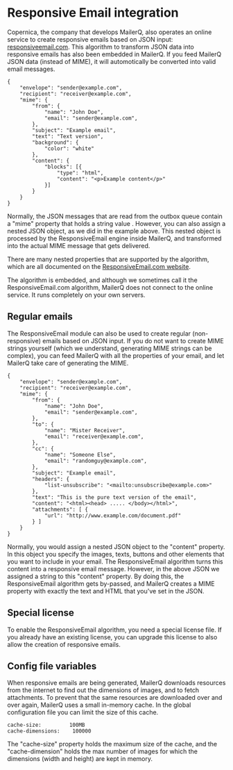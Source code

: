 # Responsive Email integration

Copernica, the company that develops MailerQ, also operates an online
service to create responsive emails based on JSON input: 
[responsiveemail.com](https://www.responsiveemail.com). This algorithm
to transform JSON data into responsive emails has also been embedded in 
MailerQ. If you feed MailerQ JSON data (instead of MIME), it will 
automotically be converted into valid email messages.

````
{
    "envelope": "sender@example.com",
    "recipient": "receiver@example.com",
    "mime": {
        "from": {
            "name": "John Doe",
            "email": "sender@example.com",
        },
        "subject": "Example email",
        "text": "Text version",
        "background": {
            "color": "white"
        },
        "content": {
            "blocks": [{
                "type": "html",
                "content": "<p>Example content</p>"
            }]
        }
    }    
}
````

Normally, the JSON messages that are read from the outbox queue contain
a "mime" property that holds a string value . However, you can also assign a
nested JSON object, as we did in the example above. This nested object
is processed by the ResponsiveEmail engine inside MailerQ, and transformed
into the actual MIME message that gets delivered.

There are many nested properties that are supported by the algorithm,
which are all documented on the [ResponsiveEmail.com website](https://www.responsiveemail.com/support/json/introduction).

The algorithm is embedded, and although we sometimes call it the ResponsiveEmail.com 
algorithm, MailerQ does not connect to the online service. It runs 
completely on your own servers.


## Regular emails

The ResponsiveEmail module can also be used to create regular (non-responsive)
emails based on JSON input. If you do not want to create MIME strings yourself
(which we understand, generating MIME strings can be complex),
you can feed MailerQ with all the properties of your email, and let
MailerQ take care of generating the MIME.

````
{
    "envelope": "sender@example.com",
    "recipient": "receiver@example.com",
    "mime": {
        "from": {
            "name": "John Doe",
            "email": "sender@example.com",
        },
        "to": {
            "name": "Mister Receiver",
            "email": "receiver@example.com",
        },
        "cc": {
            "name": "Someone Else",
            "email": "randomguy@example.com",
        },
        "subject": "Example email",
        "headers": {
            "list-unsubscribe": "<mailto:unsubscribe@example.com>"
        },
        "text": "This is the pure text version of the email",
        "content": "<html><head> ..... </body></html>",
        "attachments": [ {
            "url": "http://www.example.com/document.pdf"
        } ]
    }
}
````

Normally, you would assign a nested JSON object to the "content" property.
In this object you specify the images, texts, buttons and other elements
that you want to include in your email. The ResponsiveEmail algorithm
turns this content into a responsive email message. However, in the above 
JSON we assigned a string to this "content" property. By doing this, the
ResponsiveEmail algorithm gets by-passed, and MailerQ creates a MIME
property with exactly the text and HTML that you've set in the JSON. 


## Special license

To enable the ResponsiveEmail algorithm, you need a special license file.
If you already have an existing license, you can upgrade this license to
also allow the creation of responsive emails.


## Config file variables

When responsive emails are being generated, MailerQ downloads resources 
from the internet to find out the dimensions of images, and to fetch 
attachments. To prevent that the same resources are downloaded over and
over again, MailerQ uses a small in-memory cache. In the global configuration 
file you can limit the size of this cache.

````
cache-size:         100MB
cache-dimensions:    100000
````

The "cache-size" property holds the maximum size of the cache,
and the "cache-dimension" holds the max number of images for 
which the dimensions (width and height) are kept in memory.

